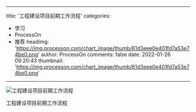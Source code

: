 
---
title: '工程建设项目前期工作流程'
categories: 
 - 学习
 - ProcessOn
 - 推荐
headimg: 'https://img.processon.com/chart_image/thumb/61d3eee0e401fd7a53e74be0.png'
author: ProcessOn
comments: false
date: 2022-01-26 09:20:43
thumbnail: 'https://img.processon.com/chart_image/thumb/61d3eee0e401fd7a53e74be0.png'
---

<div>   
<img class="thumb" alt="工程建设项目前期工作流程" src="https://img.processon.com/chart_image/thumb/61d3eee0e401fd7a53e74be0.png" referrerpolicy="no-referrer">
<p>工程建设项目前期工作流程</p>  
</div>
            